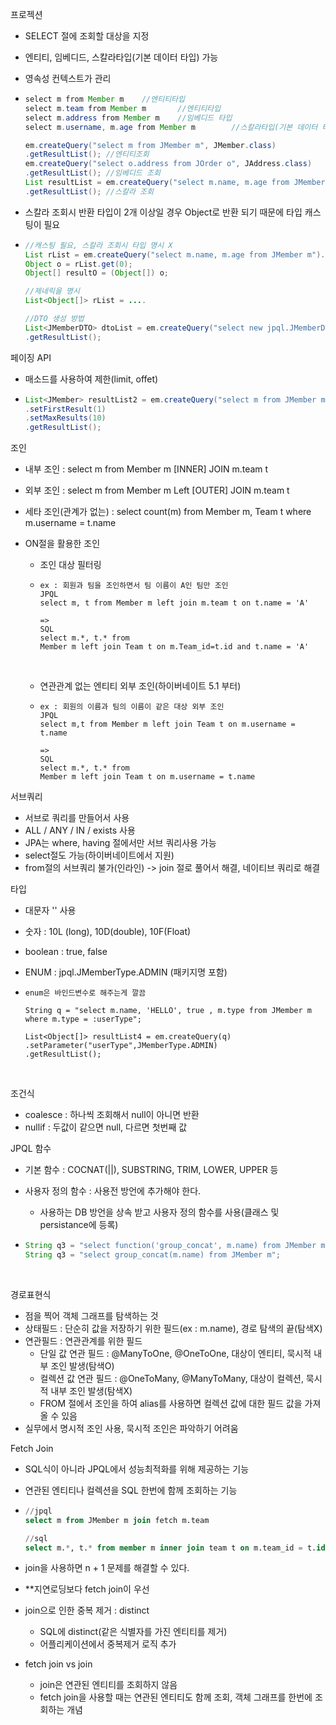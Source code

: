 

프로젝션

- SELECT 절에 조회할 대상을 지정

- 엔티티, 임베디드, 스칼라타입(기본 데이터 타입) 가능

- 영속성 컨텍스트가 관리

- ```java
  select m from Member m	//엔티티타입
  select m.team from Member m		//엔티티타입
  select m.address from Member m	//임베디드 타입
  select m.username, m.age from Member m		//스칼라타입(기본 데이터 타입)

  em.createQuery("select m from JMember m", JMember.class)
  .getResultList();	//엔티티조회
  em.createQuery("select o.address from JOrder o", JAddress.class)
  .getResultList();	//임베디드 조회
  List resultList = em.createQuery("select m.name, m.age from JMember m")
  .getResultList();	//스칼라 조회
  ```

- 스칼라 조회시 반환 타입이 2개 이상일 경우 Object로 반환 되기 때문에 타입 캐스팅이 필요

- ```java
  //캐스팅 필요, 스칼라 조회시 타입 명시 X
  List rList = em.createQuery("select m.name, m.age from JMember m").getResultList();
  Object o = rList.get(0);
  Object[] resultO = (Object[]) o;

  //제네릭을 명시
  List<Object[]> rList = ....

  //DTO 생성 방법
  List<JMemberDTO> dtoList = em.createQuery("select new jpql.JMemberDTO(m.name, m.age) from JMember m", JMemberDTO.class)
  .getResultList();
  ```




페이징 API

- 매소드를 사용하여 제한(limit, offet)

- ```java
  List<JMember> resultList2 = em.createQuery("select m from JMember m order by m.age desc", JMember.class)
  .setFirstResult(1)
  .setMaxResults(10)
  .getResultList();
  ```




조인

- 내부 조인 : select m from Member m [INNER] JOIN m.team t

- 외부 조인 : select m from Member m Left [OUTER] JOIN m.team t

- 세타 조인(관계가 없는) : select count(m) from Member m, Team t where m.username = t.name

- ON절을 활용한 조인

  - 조인 대상 필터링

  - ```
    ex : 회원과 팀을 조인하면서 팀 이름이 A인 팀만 조인
    JPQL
    select m, t from Member m left join m.team t on t.name = 'A'

    => 
    SQL
    select m.*, t.* from
    Member m left join Team t on m.Team_id=t.id and t.name = 'A'
    ```

    ​

  - 연관관계 없는 엔티티 외부 조인(하이버네이트 5.1 부터)

  - ```
    ex : 회원의 이름과 팀의 이름이 같은 대상 외부 조인
    JPQL
    select m,t from Member m left join Team t on m.username = t.name

    =>
    SQL
    select m.*, t.* from
    Member m left join Team t on m.username = t.name
    ```




서브쿼리

- 서브로 쿼리를 만들어서 사용
- ALL / ANY / IN   / exists 사용
- JPA는 where, having 절에서만 서브 쿼리사용 가능
- select절도 가능(하이버네이트에서 지원)
- from절의 서브쿼리 불가(인라인) -> join 절로 풀어서 해결, 네이티브 쿼리로 해결 




타입

- 대문자 '' 사용

- 숫자 : 10L (long), 10D(double), 10F(Float)

- boolean : true, false

- ENUM : jpql.JMemberType.ADMIN (패키지명 포함)

- ```
  enum은 바인드변수로 해주는게 깔끔

  String q = "select m.name, 'HELLO', true , m.type from JMember m where m.type = :userType";

  List<Object[]> resultList4 = em.createQuery(q)
  .setParameter("userType",JMemberType.ADMIN)
  .getResultList();
  ```

  ​

조건식

- coalesce : 하나씩 조회해서 null이 아니면 반환
- nullif : 두값이 같으면 null, 다르면 첫번째 값



JPQL 함수

- 기본 함수 : COCNAT(||), SUBSTRING, TRIM, LOWER, UPPER 등

- 사용자 정의 함수 : 사용전 방언에 추가해야 한다.

  - 사용하는 DB 방언을 상속 받고 사용자 정의 함수를 사용(클래스 및 persistance에 등록)

- ```java
  String q3 = "select function('group_concat', m.name) from JMember m";
  String q3 = "select group_concat(m.name) from JMember m";
  ```

  ​

경로표현식

- 점을 찍어 객체 그래프를 탐색하는 것
- 상태필드 : 단순히 값을 저장하기 위한 필드(ex : m.name), 경로 탐색의 끝(탐색X)
- 연관필드 : 연관관계를 위한 필드
  - 단일 값 연관 필드 : @ManyToOne, @OneToOne, 대상이 엔티티,  묵시적 내부 조인 발생(탐색O)
  - 컬렉션 값 연관 필드 : @OneToMany, @ManyToMany, 대상이 컬렉션,  묵시적 내부 조인 발생(탐색X)
  - FROM 절에서 조인을 하여 alias를 사용하면 컬렉션 값에 대한 필드 값을 가져올 수 있음
- 실무에서 명시적 조인 사용, 묵시적 조인은 파악하기 어려움



Fetch Join

- SQL식이 아니라 JPQL에서 성능최적화를 위해 제공하는 기능

- 연관된 엔티티나 컬렉션을 SQL 한번에 함께 조회하는 기능

- ```sql
  //jpql
  select m from JMember m join fetch m.team

  //sql
  select m.*, t.* from member m inner join team t on m.team_id = t.id
  ```

- join을 사용하면  n + 1 문제를 해결할 수 있다.

- **지연로딩보다 fetch join이 우선

- join으로 인한 중복 제거 : distinct

  - SQL에 distinct(같은 식별자를 가진 엔티티를 제거)
  - 어플리케이션에서 중복제거 로직 추가

- fetch join vs join

  - join은 연관된 엔티티를 조회하지 않음
  - fetch join을 사용할 때는 연관된 엔티티도 함께 조회, 객체 그래프를 한번에 조회하는 개념